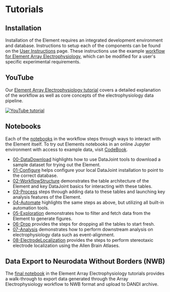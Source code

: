 # Tutorials

## Installation

Installation of the Element requires an integrated development environment and database. Instructions to setup each of the components can be found on the [User Instructions](datajoint.com/docs/elements/user-instructions) page. These instructions use the example [workflow for Element Array Electrophysiology](https://github.com/datajoint/workflow-array-ephys), which can be modified for a user's specific experimental requirements.

## YouTube

Our [Element Array Electrophysiology tutorial](https://www.youtube.com/watch?v=KQlGYOBq7ow) covers a detailed explanation of the workflow as well as core concepts of the electrophysiology data pipeline.

[![YouTube tutorial](https://img.youtube.com/vi/KQlGYOBq7ow/0.jpg)](https://www.youtube.com/watch?v=KQlGYOBq7ow)


## Notebooks

Each of the [notebooks](https://github.com/datajoint/workflow-array-ephys/tree/main/notebooks) in the workflow steps through ways to interact with the Element itself. To try out Elements notebooks in an online Jupyter environment with access to example data, visit [CodeBook](https://codebook.datajoint.io/).

- [00-DataDownload](https://github.com/datajoint/workflow-array-ephys/blob/main/notebooks/00-data-download-optional.ipynb) highlights how to use DataJoint tools to download a sample dataset for trying out the Element.
- [01-Configure](https://github.com/datajoint/workflow-array-ephys/blob/main/notebooks/01-configure.ipynb) helps configure your local DataJoint installation to point to the correct database.
- [02-WorkflowStructure](https://github.com/datajoint/workflow-array-ephys/blob/main/notebooks/02-workflow-structure-optional.ipynb) demonstrates the table architecture of the Element and key DataJoint basics for interacting with these tables.
- [03-Process](https://github.com/datajoint/workflow-array-ephys/blob/main/notebooks/03-process.ipynb) steps through adding data to these tables and launching key analysis features of the Element.
- [04-Automate](https://github.com/datajoint/workflow-array-ephys/blob/main/notebooks/04-automate-optional.ipynb) highlights the same steps as above, but utilizing all built-in automation tools.
- [05-Exploration](https://github.com/datajoint/workflow-array-ephys/blob/main/notebooks/05-explore.ipynb) demonstrates how to filter and fetch data from the Element to generate figures.
- [06-Drop](https://github.com/datajoint/workflow-array-ephys/blob/main/notebooks/06-drop-optional.ipynb) provides the steps for dropping all the tables to start fresh.
- [07-Analysis](https://github.com/datajoint/workflow-array-ephys/blob/main/notebooks/07-downstream-analysis.ipynb) demonstrates how to perform downstream analysis on electrophysiology data such as event-alignment.
- [08-ElectrodeLocalization](https://github.com/datajoint/workflow-array-ephys/blob/main/notebooks/08-electrode-localization.ipynb) provides the steps to perform stereotaxic electrode localization using the Allen Brain Atlases.

## Data Export to Neurodata Without Borders (NWB)

The [final notebook](https://github.com/datajoint/workflow-array-ephys/blob/main/notebooks/09-NWB-export.ipynb) in the Element Array Electrophysiology tutorials provides a walk-through to export data generated through the Array Electrophysiology workflow to NWB format and upload to DANDI archive. 